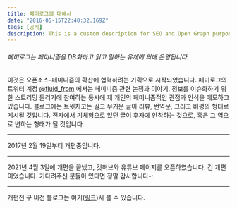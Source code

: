 ```yaml
---
title: 페미로그에 대해서
date: "2016-05-15T22:40:32.169Z"
tags: [공지]
description: This is a custom description for SEO and Open Graph purposes, rather than the default generated excerpt. Simply add a description field to the frontmatter.
---
```


###### 페미로그는 페미니즘을 DB화하고 읽고 말하는 유체에 의해 운영됩니다.

이것은 오픈소스-페미니즘의 확산에 협력하려는 기획으로 시작되었습니다. 페미로그의 트위터 계정 <a href="https://twitter.com/fluid_from" target="blank">@fluid_from</a> 에서는 페미니즘 관련 논쟁과 이야기, 정보를 이슈화하기 위한 스트리밍 돌리기에 참여하는 동시에 제 개인의 페미니즘적인 관점과 인식을 메모하고 있습니다. 블로그에는 트윗치고는 길고 무거운 글이 리뷰, 번역문, 그리고 비평의 형태로 게시될 것입니다. 전자에서 기체형으로 있던 글이 후자에 안착하는 것으로, 혹은 그 역으로 변하는 형태가 될 것입니다.

---

2017년 2월 19일부터 개편중입니다.

---

2021년 4월 3일에 개편을 끝냈고, 깃허브와 유튜브 페이지를 오픈하였습니다. 긴 개편이었습니다. 기다려주신 분들이 있다면 정말 감사합니다-: 

---

개편전 구 버전 블로그는 여기(<a href="http://femilog.dothome.co.kr/" target="blank">링크</a>)서 볼 수 있습니다. 

